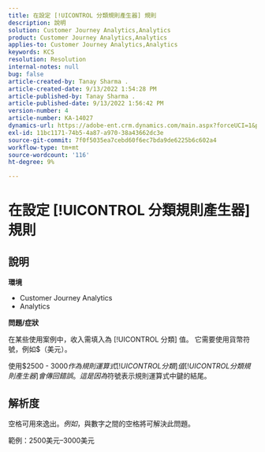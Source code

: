 ```yaml
---
title: 在設定 [!UICONTROL 分類規則產生器] 規則
description: 說明
solution: Customer Journey Analytics,Analytics
product: Customer Journey Analytics,Analytics
applies-to: Customer Journey Analytics,Analytics
keywords: KCS
resolution: Resolution
internal-notes: null
bug: false
article-created-by: Tanay Sharma .
article-created-date: 9/13/2022 1:54:28 PM
article-published-by: Tanay Sharma .
article-published-date: 9/13/2022 1:56:42 PM
version-number: 4
article-number: KA-14027
dynamics-url: https://adobe-ent.crm.dynamics.com/main.aspx?forceUCI=1&pagetype=entityrecord&etn=knowledgearticle&id=789a4d90-6b33-ed11-9db1-002248086735
exl-id: 11bc1171-74b5-4a87-a970-38a43662dc3e
source-git-commit: 7f0f5035ea7cebd60f6ec7bda9de6225b6c602a4
workflow-type: tm+mt
source-wordcount: '116'
ht-degree: 9%

---
```


# 在設定 [!UICONTROL 分類規則產生器] 規則

## 說明


<b>環境</b>

- Customer Journey Analytics
- Analytics




<b>問題/症狀</b>

在某些使用案例中，收入需填入為 [!UICONTROL 分類] 值。 它需要使用貨幣符號，例如$（美元）。



使用$2500 - $3000作為規則運算式 [!UICONTROL 分類] 值 [!UICONTROL 分類規則產生器] 會傳回錯誤。 這是因為$符號表示規則運算式中鍵的結尾。


## 解析度


空格可用來逸出$。 例如，$與數字之間的空格將可解決此問題。

範例：2500美元–3000美元
